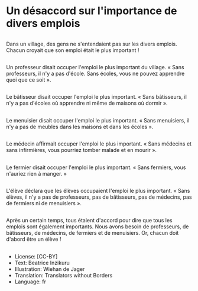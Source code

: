 # Un désaccord sur l'importance de divers emplois

##
Dans un village, des gens ne
s'entendaient pas sur les divers
emplois.
Chacun croyait que son emploi
était le plus important !

##
Un professeur disait occuper
l'emploi le plus important du
village.
« Sans professeurs, il n'y a pas
d'école. Sans écoles, vous ne
pouvez apprendre quoi que ce
soit ».

##
Le bâtisseur disait occuper
l'emploi le plus important.
« Sans bâtisseurs, il n'y a pas
d'écoles où apprendre ni même
de maisons où dormir ».

##
Le menuisier disait occuper
l'emploi le plus important.
« Sans menuisiers, il n'y a pas
de meubles dans les maisons et
dans les écoles ».

##
Le médecin affirmait occuper
l'emploi le plus important.
« Sans médecins et sans
infirmières, vous pourriez
tomber malade et en mourir ».

##
Le fermier disait occuper
l'emploi le plus important.
« Sans fermiers, vous n'auriez
rien à manger. »

##
L'élève déclara que les élèves
occupaient l'emploi le plus
important.
« Sans élèves, il n'y a pas de
professeurs, pas de bâtisseurs,
pas de médecins, pas de
fermiers ni de menuisiers ».

##
Après un certain temps, tous
étaient d'accord pour dire que
tous les emplois sont
également importants.
Nous avons besoin de
professeurs, de bâtisseurs, de
médecins, de fermiers et de
menuisiers.
Or, chacun doit d'abord être un
élève !

##
* License: [CC-BY]
* Text: Beatrice Inzikuru
* Illustration: Wiehan de Jager
* Translation: Translators without Borders
* Language: fr
